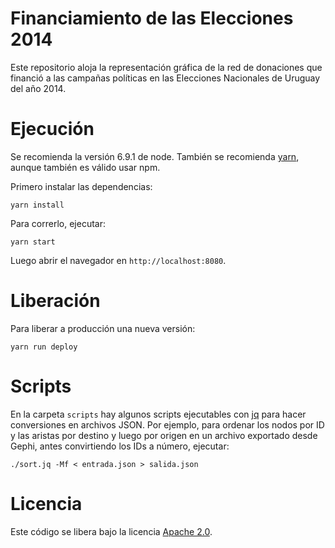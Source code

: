 # Financiamiento de las Elecciones 2014

Este repositorio aloja la representación gráfica de la red de donaciones que financió a las campañas políticas en las Elecciones Nacionales de Uruguay del año 2014.

# Ejecución

Se recomienda la versión 6.9.1 de node. También se recomienda [yarn](https://yarnpkg.com/), aunque también es válido usar npm.

Primero instalar las dependencias:

```shell
yarn install
```

Para correrlo, ejecutar:

```shell
yarn start
```

Luego abrir el navegador en `http://localhost:8080`.

# Liberación

Para liberar a producción una nueva versión:

```shell
yarn run deploy
```

# Scripts

En la carpeta `scripts` hay algunos scripts ejecutables con [jq](https://stedolan.github.io/jq) para hacer conversiones en archivos JSON. Por ejemplo, para ordenar los nodos por ID y las aristas por destino y luego por origen en un archivo exportado desde Gephi, antes convirtiendo los IDs a número, ejecutar:

```shell
./sort.jq -Mf < entrada.json > salida.json
```

# Licencia

Este código se libera bajo la licencia [Apache 2.0](https://opensource.org/licenses/Apache-2.0).
